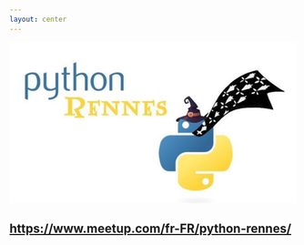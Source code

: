 ```yaml
---
layout: center
---
```


![Python Rennes](/assets/pythonrennes.jpeg)

## https://www.meetup.com/fr-FR/python-rennes/

